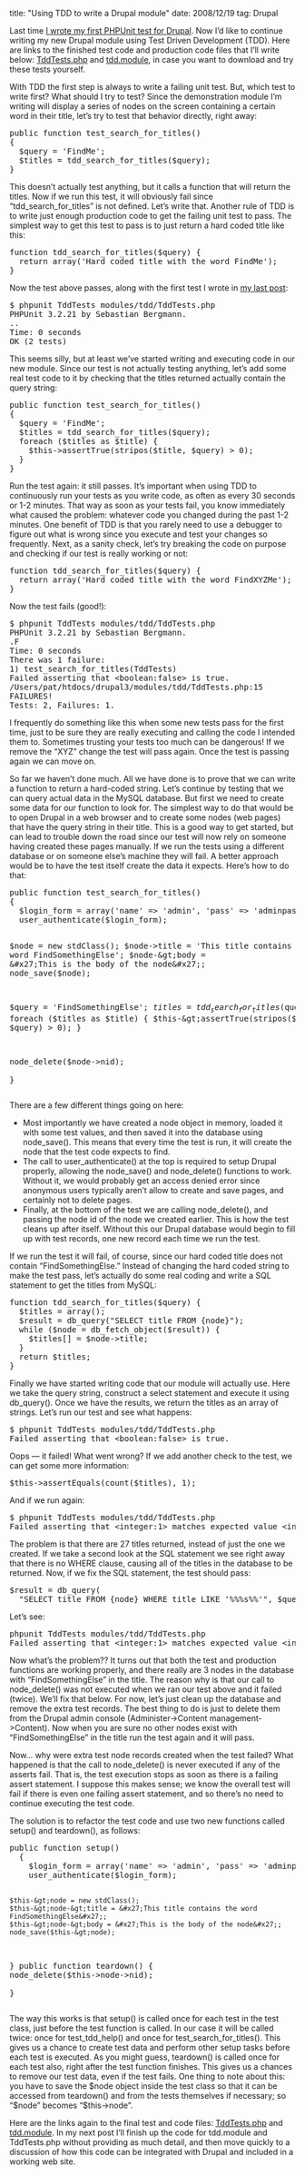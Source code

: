 title: "Using TDD to write a Drupal module"
date: 2008/12/19
tag: Drupal

<p>Last time <a href="https://patshaughnessy.net/2008/12/12/writing-your-first-phpunit-test-in-drupal">I wrote my first PHPUnit test for Drupal</a>. Now I&rsquo;d like to continue writing my new Drupal module using Test Driven Development (TDD). Here are links to the finished test code and production code files that I&rsquo;ll write below: <a href="https://patshaughnessy.net/assets/code/drupal-tdd-2/TddTests.php.txt">TddTests.php</a> and <a href="https://patshaughnessy.net/assets/code/drupal-tdd-2/tdd.module">tdd.module</a>, in case you want to download and try these tests yourself.</p>
<p>With TDD the first step is always to write a failing unit test. But, which test to write first? What should I try to test? Since the demonstration module I&rsquo;m writing will display a series of nodes on the screen containing a certain word in their title, let&rsquo;s try to test that behavior directly, right away:</p>
<pre>public function test_search_for_titles()
{
  $query = &#x27;FindMe&#x27;;
  $titles = tdd_search_for_titles($query);
}</pre>
<p>This doesn&rsquo;t actually test anything, but it calls a function that will return the titles. Now if we run this test, it will obviously fail since &ldquo;tdd_search_for_titles&rdquo; is not defined. Let&rsquo;s write that. Another rule of TDD is to write just enough production code to get the failing unit test to pass. The simplest way to get this test to pass is to just return a hard coded title like this:</p>
<pre>function tdd_search_for_titles($query) {
  return array(&#x27;Hard coded title with the word FindMe&#x27;);
}</pre>
<p>Now the test above passes, along with the first test I wrote in <a href="https://patshaughnessy.net/2008/12/12/writing-your-first-phpunit-test-in-drupal">my last post</a>:</p>
<pre>$ phpunit TddTests modules/tdd/TddTests.php 
PHPUnit 3.2.21 by Sebastian Bergmann.
..
Time: 0 seconds
OK (2 tests)</pre>
<p>This seems silly, but at least we&rsquo;ve started writing and executing code in our new module. Since our test is not actually testing anything, let&rsquo;s add some real test code to it by checking that the titles returned actually contain the query string:</p>
<pre>public function test_search_for_titles()
{
  $query = &#x27;FindMe&#x27;;
  $titles = tdd_search_for_titles($query);
  foreach ($titles as $title) {
    $this-&gt;assertTrue(stripos($title, $query) &gt; 0);
  }
}</pre>
<p>Run the test again: it still passes. It&rsquo;s important when using TDD to continuously run your tests as you write code, as often as every 30 seconds or 1-2 minutes. That way as soon as your tests fail, you know immediately what caused the problem: whatever code you changed during the past 1-2 minutes. One benefit of TDD is that you rarely need to use a debugger to figure out what is wrong since you execute and test your changes so frequently. Next, as a sanity check, let&rsquo;s try breaking the code on purpose and checking if our test is really working or not:</p>
<pre>function tdd_search_for_titles($query) {
  return array(&#x27;Hard coded title with the word FindXYZMe&#x27;);
}</pre>
<p>Now the test fails (good!):</p>
<pre>$ phpunit TddTests modules/tdd/TddTests.php
PHPUnit 3.2.21 by Sebastian Bergmann.
.F
Time: 0 seconds
There was 1 failure:
1) test_search_for_titles(TddTests)
Failed asserting that &lt;boolean:false&gt; is true.
/Users/pat/htdocs/drupal3/modules/tdd/TddTests.php:15
FAILURES!
Tests: 2, Failures: 1.</pre>
<p>I frequently do something like this when some new tests pass for the first time, just to be sure they are really executing and calling the code I intended them to. Sometimes trusting your tests too much can be dangerous! If we remove the &ldquo;XYZ&rdquo; change the test will pass again. Once the test is passing again we can move on.</p>
<p>So far we haven&rsquo;t done much. All we have done is to prove that we can write a function to return a hard-coded string. Let&rsquo;s continue by testing that we can query actual data in the MySQL database. But first we need to create some data for our function to look for. The simplest way to do that would be to open Drupal in a web browser and to create some nodes (web pages) that have the query string in their title. This is a good way to get started, but can lead to trouble down the road since our test will now rely on someone having created these pages manually. If we run the tests using a different database or on someone else&rsquo;s machine they will fail. A better approach would be to have the test itself create the data it expects. Here&rsquo;s how to do that:</p>
<pre>public function test_search_for_titles()
{
  $login_form = array(&#x27;name&#x27; =&gt; &#x27;admin&#x27;, &#x27;pass&#x27; =&gt; &#x27;adminpassword&#x27;);
  user_authenticate($login_form);
  
  $node = new stdClass();
  $node-&gt;title = &#x27;This title contains the word FindSomethingElse&#x27;;
  $node-&gt;body = &#x27;This is the body of the node&#x27;;
  node_save($node);

  $query = &#x27;FindSomethingElse&#x27;;
  $titles = tdd_search_for_titles($query);
  foreach ($titles as $title) {
    $this-&gt;assertTrue(stripos($title, $query) &gt; 0);
  }
  
  node_delete($node-&gt;nid);    
}</pre>
<p>There are a few different things going on here:
  <ul>
    <li>Most importantly we have created a node object in memory, loaded it with some test values, and then saved it into the database using node_save(). This means that every time the test is run, it will create the node that the test code expects to find.</li>
    <li>The call to user_authenticate() at the top is required to setup Drupal properly, allowing the node_save() and node_delete() functions to work. Without it, we would probably get an access denied error since anonymous users typically aren’t allow to create and save pages, and certainly not to delete pages.</li>
    <li>Finally, at the bottom of the test we are calling node_delete(), and passing the node id of the node we created earlier. This is how the test cleans up after itself. Without this our Drupal database would begin to fill up with test records, one new record each time we run the test.</li>
  </ul>
</p>
<p>If we run the test it will fail, of course, since our hard coded title does not contain &ldquo;FindSomethingElse.&rdquo; Instead of changing the hard coded string to make the test pass, let&rsquo;s actually do some real coding and write a SQL statement to get the titles from MySQL:</p>
<pre>function tdd_search_for_titles($query) {
  $titles = array();
  $result = db_query(&quot;SELECT title FROM {node}&quot;);
  while ($node = db_fetch_object($result)) {
    $titles[] = $node-&gt;title;
  }
  return $titles;
}</pre>
<p>Finally we have started writing code that our module will actually use. Here we take the query string, construct a select statement and execute it using db_query(). Once we have the results, we return the titles as an array of strings. Let&rsquo;s run our test and see what happens:</p>
<pre>$ phpunit TddTests modules/tdd/TddTests.php
Failed asserting that &lt;boolean:false&gt; is true.</pre>
<p>Oops &mdash; it failed! What went wrong? If we add another check to the test, we can get some more information:</p>
<pre>$this-&gt;assertEquals(count($titles), 1);</pre>
<p>And if we run again:</p>
<pre>$ phpunit TddTests modules/tdd/TddTests.php
Failed asserting that &lt;integer:1&gt; matches expected value &lt;integer:27&gt;.</pre>
<p>The problem is that there are 27 titles returned, instead of just the one we created. If we take a second look at the SQL statement we see right away that there is no WHERE clause, causing all of the titles in the database to be returned. Now, if we fix the SQL statement, the test should pass:</p>
<pre>$result = db_query(
  &quot;SELECT title FROM {node} WHERE title LIKE &#x27;%%%s%%&#x27;&quot;, $query);</pre>
<p>Let&rsquo;s see:</p>
<pre>phpunit TddTests modules/tdd/TddTests.php
Failed asserting that &lt;integer:1&gt; matches expected value &lt;integer:3&gt;</pre>
<p>Now what&rsquo;s the problem?? It turns out that both the test and production functions are working properly, and there really are 3 nodes in the database with &ldquo;FindSomethingElse&rdquo; in the title. The reason why is that our call to node_delete() was not executed when we ran our test above and it failed (twice). We&rsquo;ll fix that below. For now, let&rsquo;s just clean up the database and remove the extra test records. The best thing to do is just to delete them from the Drupal admin console (Administer-&gt;Content management-&gt;Content). Now when you are sure no other nodes exist with &ldquo;FindSomethingElse&rdquo; in the title run the test again and it will pass.</p>
<p>Now&hellip; why were extra test node records created when the test failed? What happened is that the call to node_delete() is never executed if any of the asserts fail. That is, the test execution stops as soon as there is a failing assert statement. I suppose this makes sense; we know the overall test will fail if there is even one failing assert statement, and so there&rsquo;s no need to continue executing the test code.</p>
<p>The solution is to refactor the test code and use two new functions called setup() and teardown(), as follows:</p>
<pre>public function setup()
  {
    $login_form = array(&#x27;name&#x27; =&gt; &#x27;admin&#x27;, &#x27;pass&#x27; =&gt; &#x27;adminpassword&#x27;);
    user_authenticate($login_form);

    $this-&gt;node = new stdClass();
    $this-&gt;node-&gt;title = &#x27;This title contains the word FindSomethingElse&#x27;;
    $this-&gt;node-&gt;body = &#x27;This is the body of the node&#x27;;
    node_save($this-&gt;node);    
  }
public function teardown()
  {
    node_delete($this-&gt;node-&gt;nid);  
  }</pre>
<p>The way this works is that setup() is called once for each test in the test class, just before the test function is called. In our case it will be called twice: once for test_tdd_help() and once for test_search_for_titles(). This gives us a chance to create test data and perform other setup tasks before each test is executed. As you might guess, teardown() is called once for each test also, right after the test function finishes. This gives us a chances to remove our test data, even if the test fails. One thing to note about this: you have to save the $node object inside the test class so that it can be accessed from teardown() and from the tests themselves if necessary; so &ldquo;$node&rdquo; becomes &ldquo;$this-&gt;node&rdquo;.</p>
<p>Here are the links again to the final test and code files: <a href="https://patshaughnessy.net/assets/code/drupal-tdd-2/TddTests.php.txt">TddTests.php</a> and <a href="https://patshaughnessy.net/assets/code/drupal-tdd-2/tdd.module">tdd.module</a>. In my next post I&rsquo;ll finish up the code for tdd.module and TddTests.php without providing as much detail, and then move quickly to a discussion of how this code can be integrated with Drupal and included in a working web site.</p>
